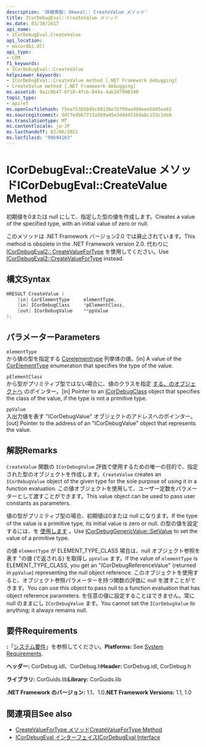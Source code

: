 ```yaml
---
description: '詳細情報: Okeval:: CreateValue メソッド'
title: ICorDebugEval::CreateValue メソッド
ms.date: 03/30/2017
api_name:
- ICorDebugEval.CreateValue
api_location:
- mscordbi.dll
api_type:
- COM
f1_keywords:
- ICorDebugEval::CreateValue
helpviewer_keywords:
- ICorDebugEval::CreateValue method [.NET Framework debugging]
- CreateValue method [.NET Framework debugging]
ms.assetid: 9a1c0b47-6f10-4fcb-844a-4ab2d7990140
topic_type:
- apiref
ms.openlocfilehash: f5ea753b5b95c68136e7b799aad88eee5845ea82
ms.sourcegitcommit: ddf7edb67715a5b9a45e3dd44536dabc153c1de0
ms.translationtype: MT
ms.contentlocale: ja-JP
ms.lasthandoff: 02/06/2021
ms.locfileid: "99694163"
---
```

# <a name="icordebugevalcreatevalue-method"></a><span data-ttu-id="9ca5f-103">ICorDebugEval::CreateValue メソッド</span><span class="sxs-lookup"><span data-stu-id="9ca5f-103">ICorDebugEval::CreateValue Method</span></span>

<span data-ttu-id="9ca5f-104">初期値を0または null にして、指定した型の値を作成します。</span><span class="sxs-lookup"><span data-stu-id="9ca5f-104">Creates a value of the specified type, with an initial value of zero or null.</span></span>  
  
 <span data-ttu-id="9ca5f-105">このメソッドは .NET Framework バージョン2.0 では廃止されています。</span><span class="sxs-lookup"><span data-stu-id="9ca5f-105">This method is obsolete in the .NET Framework version 2.0.</span></span> <span data-ttu-id="9ca5f-106">代わりに [ICorDebugEval2:: CreateValueForType](icordebugeval2-createvaluefortype-method.md) を使用してください。</span><span class="sxs-lookup"><span data-stu-id="9ca5f-106">Use [ICorDebugEval2::CreateValueForType](icordebugeval2-createvaluefortype-method.md) instead.</span></span>  
  
## <a name="syntax"></a><span data-ttu-id="9ca5f-107">構文</span><span class="sxs-lookup"><span data-stu-id="9ca5f-107">Syntax</span></span>  
  
```cpp  
HRESULT CreateValue (  
    [in] CorElementType     elementType,  
    [in] ICorDebugClass     *pElementClass,  
    [out] ICorDebugValue    **ppValue  
);  
```  
  
## <a name="parameters"></a><span data-ttu-id="9ca5f-108">パラメーター</span><span class="sxs-lookup"><span data-stu-id="9ca5f-108">Parameters</span></span>  

 `elementType`  
 <span data-ttu-id="9ca5f-109">から値の型を指定する [Corelementtype](../metadata/corelementtype-enumeration.md) 列挙体の値。</span><span class="sxs-lookup"><span data-stu-id="9ca5f-109">[in] A value of the [CorElementType](../metadata/corelementtype-enumeration.md) enumeration that specifies the type of the value.</span></span>  
  
 `pElementClass`  
 <span data-ttu-id="9ca5f-110">から型がプリミティブ型ではない場合に、値のクラスを指定 [する、のオブジェクトへ](icordebugclass-interface.md) のポインター。</span><span class="sxs-lookup"><span data-stu-id="9ca5f-110">[in] Pointer to an [ICorDebugClass](icordebugclass-interface.md) object that specifies the class of the value, if the type is not a primitive type.</span></span>  
  
 `ppValue`  
 <span data-ttu-id="9ca5f-111">入出力値を表す "ICorDebugValue" オブジェクトのアドレスへのポインター。</span><span class="sxs-lookup"><span data-stu-id="9ca5f-111">[out] Pointer to the address of an "ICorDebugValue" object that represents the value.</span></span>  
  
## <a name="remarks"></a><span data-ttu-id="9ca5f-112">解説</span><span class="sxs-lookup"><span data-stu-id="9ca5f-112">Remarks</span></span>  

 <span data-ttu-id="9ca5f-113">`CreateValue` 関数の `ICorDebugValue` 評価で使用するための唯一の目的で、指定された型のオブジェクトを作成します。</span><span class="sxs-lookup"><span data-stu-id="9ca5f-113">`CreateValue` creates an `ICorDebugValue` object of the given type for the sole purpose of using it in a function evaluation.</span></span> <span data-ttu-id="9ca5f-114">この値オブジェクトを使用して、ユーザー定数をパラメーターとして渡すことができます。</span><span class="sxs-lookup"><span data-stu-id="9ca5f-114">This value object can be used to pass user constants as parameters.</span></span>  
  
 <span data-ttu-id="9ca5f-115">値の型がプリミティブ型の場合、初期値は0または null になります。</span><span class="sxs-lookup"><span data-stu-id="9ca5f-115">If the type of the value is a primitive type, its initial value is zero or null.</span></span> <span data-ttu-id="9ca5f-116">の型の値を設定するには、を [使用します](icordebuggenericvalue-setvalue-method.md) 。</span><span class="sxs-lookup"><span data-stu-id="9ca5f-116">Use [ICorDebugGenericValue::SetValue](icordebuggenericvalue-setvalue-method.md) to set the value of a primitive type.</span></span>  
  
 <span data-ttu-id="9ca5f-117">の値 `elementType` が ELEMENT_TYPE_CLASS 場合は、null オブジェクト参照を表す "の値 (で返される) を取得し `ppValue` ます。</span><span class="sxs-lookup"><span data-stu-id="9ca5f-117">If the value of `elementType` is ELEMENT_TYPE_CLASS, you get an "ICorDebugReferenceValue" (returned in `ppValue`) representing the null object reference.</span></span> <span data-ttu-id="9ca5f-118">このオブジェクトを使用すると、オブジェクト参照パラメーターを持つ関数の評価に null を渡すことができます。</span><span class="sxs-lookup"><span data-stu-id="9ca5f-118">You can use this object to pass null to a function evaluation that has object reference parameters.</span></span> <span data-ttu-id="9ca5f-119">を任意の値に設定することはできません。常に null のままにし `ICorDebugValue` ます。</span><span class="sxs-lookup"><span data-stu-id="9ca5f-119">You cannot set the `ICorDebugValue` to anything; it always remains null.</span></span>  
  
## <a name="requirements"></a><span data-ttu-id="9ca5f-120">要件</span><span class="sxs-lookup"><span data-stu-id="9ca5f-120">Requirements</span></span>  

 <span data-ttu-id="9ca5f-121">**:**「[システム要件](../../get-started/system-requirements.md)」を参照してください。</span><span class="sxs-lookup"><span data-stu-id="9ca5f-121">**Platforms:** See [System Requirements](../../get-started/system-requirements.md).</span></span>  
  
 <span data-ttu-id="9ca5f-122">**ヘッダー:** CorDebug.idl、CorDebug.h</span><span class="sxs-lookup"><span data-stu-id="9ca5f-122">**Header:** CorDebug.idl, CorDebug.h</span></span>  
  
 <span data-ttu-id="9ca5f-123">**ライブラリ:** CorGuids.lib</span><span class="sxs-lookup"><span data-stu-id="9ca5f-123">**Library:** CorGuids.lib</span></span>  
  
 <span data-ttu-id="9ca5f-124">**.NET Framework のバージョン:** 1.1、1.0</span><span class="sxs-lookup"><span data-stu-id="9ca5f-124">**.NET Framework Versions:** 1.1, 1.0</span></span>  
  
## <a name="see-also"></a><span data-ttu-id="9ca5f-125">関連項目</span><span class="sxs-lookup"><span data-stu-id="9ca5f-125">See also</span></span>

- [<span data-ttu-id="9ca5f-126">CreateValueForType メソッド</span><span class="sxs-lookup"><span data-stu-id="9ca5f-126">CreateValueForType Method</span></span>](icordebugeval2-createvaluefortype-method.md)
- [<span data-ttu-id="9ca5f-127">ICorDebugEval インターフェイス</span><span class="sxs-lookup"><span data-stu-id="9ca5f-127">ICorDebugEval Interface</span></span>](icordebugeval-interface.md)
